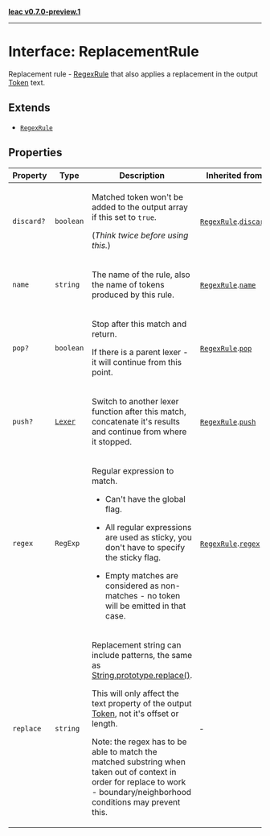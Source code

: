 [**leac v0.7.0-preview.1**](../index.md)

***

# Interface: ReplacementRule

Replacement rule - [RegexRule](RegexRule.md) that also applies a replacement in the output [Token](../type-aliases/Token.md) text.

## Extends

- [`RegexRule`](RegexRule.md)

## Properties

<table>
<thead>
<tr>
<th>Property</th>
<th>Type</th>
<th>Description</th>
<th>Inherited from</th>
</tr>
</thead>
<tbody>
<tr>
<td>

<a id="discard"></a> `discard?`

</td>
<td>

`boolean`

</td>
<td>

Matched token won't be added to the output array if this set to `true`.

(_Think twice before using this._)

</td>
<td>

[`RegexRule`](RegexRule.md).[`discard`](RegexRule.md#discard)

</td>
</tr>
<tr>
<td>

<a id="name"></a> `name`

</td>
<td>

`string`

</td>
<td>

The name of the rule, also the name of tokens produced by this rule.

</td>
<td>

[`RegexRule`](RegexRule.md).[`name`](RegexRule.md#name)

</td>
</tr>
<tr>
<td>

<a id="pop"></a> `pop?`

</td>
<td>

`boolean`

</td>
<td>

Stop after this match and return.

If there is a parent lexer - it will continue from this point.

</td>
<td>

[`RegexRule`](RegexRule.md).[`pop`](RegexRule.md#pop)

</td>
</tr>
<tr>
<td>

<a id="push"></a> `push?`

</td>
<td>

[`Lexer`](../type-aliases/Lexer.md)

</td>
<td>

Switch to another lexer function after this match,
concatenate it's results and continue from where it stopped.

</td>
<td>

[`RegexRule`](RegexRule.md).[`push`](RegexRule.md#push)

</td>
</tr>
<tr>
<td>

<a id="regex"></a> `regex`

</td>
<td>

`RegExp`

</td>
<td>

Regular expression to match.

- Can't have the global flag.

- All regular expressions are used as sticky,
  you don't have to specify the sticky flag.

- Empty matches are considered as non-matches -
  no token will be emitted in that case.

</td>
<td>

[`RegexRule`](RegexRule.md).[`regex`](RegexRule.md#regex)

</td>
</tr>
<tr>
<td>

<a id="replace"></a> `replace`

</td>
<td>

`string`

</td>
<td>

Replacement string can include patterns,
the same as [String.prototype.replace()](https://developer.mozilla.org/en-US/docs/Web/JavaScript/Reference/Global_Objects/String/replace#specifying_a_string_as_a_parameter).

This will only affect the text property of the output [Token](../type-aliases/Token.md), not it's offset or length.

Note: the regex has to be able to match the matched substring when taken out of context
in order for replace to work - boundary/neighborhood conditions may prevent this.

</td>
<td>

&hyphen;

</td>
</tr>
</tbody>
</table>
